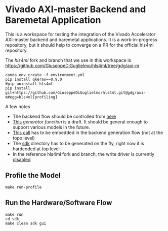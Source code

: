 # Vivado AXI-master Backend and Baremetal Application

This is a workspace for testing the integration of the Vivado Accelerator AXI-master backend and baremetal applications. It is a work-in-progress repository, but it should help to converge on a PR for the official hls4ml repository.

The _hls4ml_ fork and branch that we use in this workspace is https://github.com/GiuseppeDiGuglielmo/hls4ml/tree/gdg/axi-m
```
conda env create -f environment.yml
pip install qkeras==0.9.0
#pip uninstall hls4ml
pip install git+https://github.com/GiuseppeDiGuglielmo/hls4ml.git@gdg/axi-m#egg=hls4ml[profiling]
```

A few notes
- The backend flow should be controlled from [here](https://github.com/GiuseppeDiGuglielmo/test-hls4ml-backend/blob/main/test_vivado_accelerator.py#L111-L112)
- [This](https://github.com/GiuseppeDiGuglielmo/test-hls4ml-backend/blob/main/test_vivado_accelerator.py#L119-L161) _generator function_ is a draft. It should be general enough to support various models in the future.
- [This call](https://github.com/GiuseppeDiGuglielmo/test-hls4ml-backend/blob/main/test_vivado_accelerator.py#L163) has to be embedded in the backend generation flow (not at the topo level)
- The [sdk](https://github.com/GiuseppeDiGuglielmo/test-hls4ml-backend/tree/main/sdk) directory has to be generated on the fly, right now it is hardcoded at top level.
- In the reference hls4ml fork and branch, the write driver is currently [disabled](https://github.com/GiuseppeDiGuglielmo/hls4ml/blob/gdg/axi-m/hls4ml/writer/vivado_accelerator_writer.py#L346)

## Profile the Model
```
make run-profile
```


## Run the Hardware/Software Flow
```
make run
cd sdk 
make clean sdk gui
```
